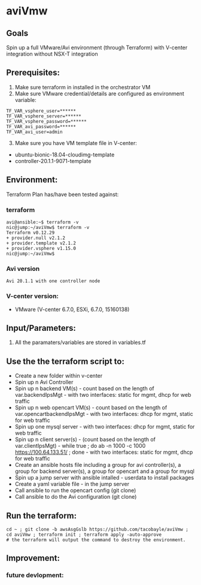 # aviVmw

## Goals
Spin up a full VMware/Avi environment (through Terraform) with V-center integration without NSX-T integration

## Prerequisites:
1. Make sure terraform in installed in the orchestrator VM
2. Make sure VMware credential/details are configured as environment variable:
```
TF_VAR_vsphere_user=******
TF_VAR_vsphere_server=******
TF_VAR_vsphere_password=******
TF_VAR_avi_password=******
TF_VAR_avi_user=admin
```
3. Make sure you have VM template file in V-center:
- ubuntu-bionic-18.04-cloudimg-template
- controller-20.1.1-9071-template

## Environment:

Terraform Plan has/have been tested against:

### terraform

```
avi@ansible:~$ terraform -v
nic@jump:~/aviVmw$ terraform -v
Terraform v0.12.29
+ provider.null v2.1.2
+ provider.template v2.1.2
+ provider.vsphere v1.15.0
nic@jump:~/aviVmw$
```

### Avi version
```
Avi 20.1.1 with one controller node
```

### V-center version:
- VMware (V-center 6.7.0, ESXi, 6.7.0, 15160138)

## Input/Parameters:
1. All the paramaters/variables are stored in variables.tf

## Use the the terraform script to:
- Create a new folder within v-center
- Spin up n Avi Controller
- Spin up n backend VM(s) - count based on the length of var.backendIpsMgt - with two interfaces: static for mgmt, dhcp for web traffic
- Spin up n web opencart VM(s) - count based on the length of var.opencartbackendIpsMgt - with two interfaces: dhcp for mgmt, static for web traffic
- Spin up one mysql server - with two interfaces: dhcp for mgmt, static for web traffic
- Spin up n client server(s) - (count based on the length of var.clientIpsMgt) - while true ; do ab -n 1000 -c 1000 https://100.64.133.51/ ; done - with two interfaces: static for mgmt, dhcp for web traffic
- Create an ansible hosts file including a group for avi controller(s), a group for backend server(s), a group for opencart and a group for mysql
- Spin up a jump server with ansible intalled - userdata to install packages
- Create a yaml variable file - in the jump server
- Call ansible to run the opencart config (git clone)
- Call ansible to do the Avi configuration (git clone)

## Run the terraform:
```
cd ~ ; git clone -b awsAsgGslb https://github.com/tacobayle/aviVmw ; cd aviVmw ; terraform init ; terraform apply -auto-approve
# the terraform will output the command to destroy the environment.
```

## Improvement:

### future devlopment:
